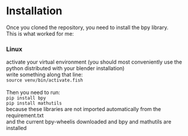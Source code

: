 <h1> Installation </h1>

Once you cloned the repository, you need to install the bpy library.<br>
This is what worked for me:<br>

<h3> Linux </h3>

activate your virtual environment (you should most conveniently use the python distributed with your blender installation)<br>
write something along that line:<br>
```source venv/bin/activate.fish```  
<br>
Then you need to run:<br>
```pip install bpy```<br>
```pip install mathutils```
<br>
because these libraries are not imported automatically from the requirement.txt
<br>
and the current bpy-wheelis downloaded and bpy and mathutils are installed<br>

